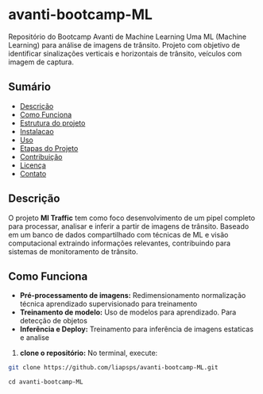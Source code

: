 # avanti-bootcamp-ML

Repositório do Bootcamp Avanti de Machine Learning
Uma ML (Machine Learning) para análise de imagens de trânsito. Projeto com objetivo de identificar sinalizações verticais e horizontais de trânsito, veículos com imagem de captura.

## Sumário

- [Descrição](#descrição)
- [Como Funciona](#como-funciona)
- [Estrutura do projeto](#estrutura-do-projeto)
- [Instalacao](#Instalação)
- [Uso](#Uso)
- [Etapas do Projeto](#etapas-do-projeto)
- [Contribuição](#contribuição)
- [Licença](#Licença)
- [Contato](#Contato)

## Descrição

O projeto **Ml Traffic** tem como foco desenvolvimento de um pipel completo para processar, analisar e inferir a partir de imagens de trânsito. Baseado em um banco de dados compartilhado com técnicas de ML e visão computacional extraindo informações relevantes, contribuindo para sistemas de monitoramento de trânsito.

## Como Funciona

- **Pré-processamento de imagens:** Redimensionamento normalização técnica aprendizado supervisionado para treinamento
- **Treinamento de modelo:** Uso de modelos para aprendizado. Para detecção de objetos
- **Inferência e Deploy:** Treinamento para inferência de imagens estaticas e analise

1. **clone o repositório:**
   No terminal, execute:

```bash
git clone https://github.com/liapsps/avanti-bootcamp-ML.git
```

```
cd avanti-bootcamp-ML


```
